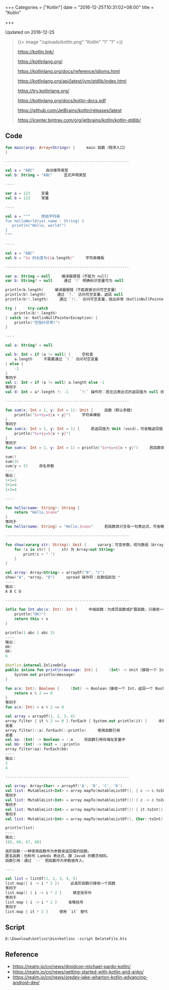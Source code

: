 +++
Categories = ["Kotlin"]
date = "2016-12-25T10:31:02+08:00"
title = "Kotlin"

+++

<!--more-->

Updated on 2016-12-25

> {{< image "/uploads/kotlin.png" "Kotlin" "1" "1" >}}
>
> https://kotlin.link/
>
> https://kotlinlang.org/
>
> https://kotlinlang.org/docs/reference/idioms.html
>
> https://kotlinlang.org/api/latest/jvm/stdlib/index.html
>
> https://try.kotlinlang.org/
>
> https://kotlinlang.org/docs/kotlin-docs.pdf
>
> https://github.com/JetBrains/kotlin/releases/latest
>
> https://jcenter.bintray.com/org/jetbrains/kotlin/kotlin-stdlib/

## Code
```kotlin
fun main(args: Array<String>) {     main 函数（程序入口）
}

-------------------------------------------------------

val a = "ABC"     自动推导类型
val b: String = "ABC"     显式声明类型

----

var a = 123     变量
val b = 123     常量

----

val a = """     原始字符串
fun helloWorld(val name : String) {
   println("Hello, world!")
}
"""

----

val a = "ABC"
val b = "$a 的长度为${a.length}"     字符串模板

-------------------------------------------------------

var a: String = null     编译器报错（不能为 null）
var b: String? = null     通过 `?` 明确标识变量可为 null

println(b.length)     编译器报错（不能直接访问可空变量）
println(b?.length)     通过 `?.` 访问可空变量，返回 null
println(b!!.length)     通过 `!!.` 访问可空变量，抛出异常（KotlinNullPointerException）

try {     try-catch
    println(b!!.length)
} catch (e: KotlinNullPointerException) {
    println("空指针异常!")
}

----

val a: String? = null

val b: Int = if (a != null) {     空检查
    a.length     不需要通过 `?.` 访问可空变量
} else {
    -1
}
等同于
val c: Int = if (a != null) a.length else -1
等同于
val d: Int = a?.length ?: -1     `?:` 操作符：若左边表达式的返回值为 null 则执行右边表达式

-------------------------------------------------------

fun sum(x: Int = 1, y: Int = 1): Unit {     函数（默认参数）
    println("$x+$y=${x + y}")     字符串模板
}
等同于
fun sum(x: Int = 1, y: Int = 1) {     若返回值为 Unit (void)，可省略返回值
    println("$x+$y=${x + y}")
}
等同于
fun sum(x: Int = 1, y: Int = 1) = println("$x+$y=${x + y}")     若函数体只含有一句表达式，可省略函数体和返回值（自动推导类型）

sum()
sum(3)
sum(y = 3)     命名参数
----
输出：
1+1=2
3+1=4
1+3=4

----

fun hello(name: String): String {
    return "Hello,$name"
}
等同于
fun hello(name: String) = "Hello,$name"     若函数体只含有一句表达式，可省略函数体和返回值（自动推导类型）

-------------------------------------------------------

fun show(vararg str: String): Unit {     vararg：可变参数，视为数组（Array<out T>）
    for (s in str) {     str 为 Array<out String>
        print(s + " ")
    }
}

val array: Array<String> = arrayOf("B", "C")
show("A", *array, "D")     spread 操作符：在数组前加 *
----
输出：
A B C D

-------------------------------------------------------

infix fun Int.abc(x: Int): Int {     中缀函数：为成员函数或扩展函数，只接收一个参数，函数签名标有 infix 关键字
    println("OK!")
    return this + x
}

println(1 abc 2 abc 3)
----
输出：
OK!
OK!
6
```

```kotlin
@kotlin.internal.InlineOnly
public inline fun println(message: Int) {     (Int) -> Unit（接收一个 Int，返回一个 Unit）（类库自带函数）
    System.out.println(message)
}

fun a(x: Int): Boolean {     (Int) -> Boolean（接收一个 Int，返回一个 Boolean）
    return x % 2 == 0
}
等同于
fun a(x: Int) = x % 2 == 0

val array = arrayOf(1, 2, 3, 4)
array.filter { it % 2 == 0 }.forEach { System.out.println(it) }     未使用函数引用
或者
array.filter(::a).forEach(::println)     使用函数引用
或者
val aa: (Int) -> Boolean = ::a     将函数引用存储在变量中
val bb: (Int) -> Unit = ::println
array.filter(aa).forEach(bb)
----
输出：
2
4

-------------------------------------------------------

val array: Array<Char> = arrayOf('A', 'B', 'C', 'D')
val list: MutableList<Int> = array.mapTo(mutableListOf(), { c -> c.toInt() })     mapTo 为高阶函数，{} 为 Lambda 表达式
等同于
val list: MutableList<Int> = array.mapTo(mutableListOf()) { c -> c.toInt() }     高阶函数中若最后一个参数是函数，可移至括号外；若只接收一个函数，可不需要括号
等同于
val list: MutableList<Int> = array.mapTo(mutableListOf()) { it.toInt() }     Lambda 表达式中若只接收一个参数，可用 `it` 替代
等同于
val list: MutableList<Int> = array.mapTo(mutableListOf(), Char::toInt)     Lambda 表达式转为函数引用

println(list)
----
输出：
[65, 66, 67, 68]

高阶函数：一种使用函数作为参数或返回值的函数。
匿名函数：也称作 Lambda 表达式，跟 Java8 的概念相同。
函数引用：通过 `::` 把函数作为参数值传入。

----

val list = listOf(1, 2, 3, 4, 5)
list.map({ i -> i * 2 })     此高阶函数只接收一个函数
等同于
list.map() { i -> i * 2 }     移至括号外
等同于
list.map { i -> i * 2 }     省略括号
等同于
list.map { it * 2 }     使用 `it` 替代

```

## Script
```
D:\Download\kotlinc\bin>kotlinc -script DeleteFile.kts
```

## Reference

* https://realm.io/cn/news/droidcon-michael-pardo-kotlin/
* https://realm.io/cn/news/getting-started-with-kotlin-and-anko/
* https://realm.io/cn/news/oredev-jake-wharton-kotlin-advancing-android-dev/
